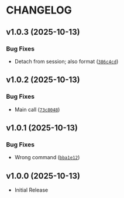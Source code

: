 # CHANGELOG

<!-- version list -->

## v1.0.3 (2025-10-13)

### Bug Fixes

- Detach from session; also format
  ([`386c4cd`](https://github.com/janthmueller/navi/commit/386c4cdf01fca6136b2a4757df568a0c8e7783e5))


## v1.0.2 (2025-10-13)

### Bug Fixes

- Main call
  ([`73c8048`](https://github.com/janthmueller/navi/commit/73c8048306cfd8aa65aa83f351ebe970c8e8940d))


## v1.0.1 (2025-10-13)

### Bug Fixes

- Wrong command
  ([`bba1e12`](https://github.com/janthmueller/navi/commit/bba1e129fb08cd520dca16dc2f8310e70e29b1cc))


## v1.0.0 (2025-10-13)

- Initial Release
